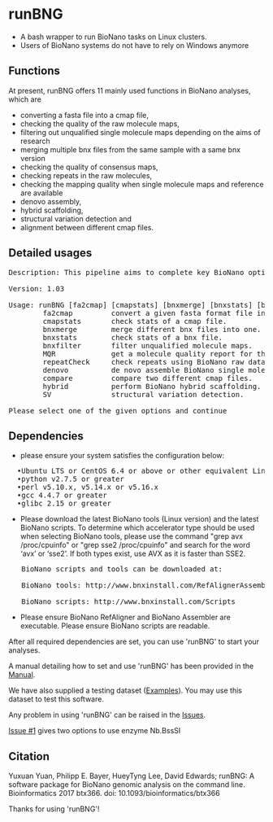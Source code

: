 # runBNG
* A bash wrapper to run BioNano tasks on Linux clusters. 
* Users of BioNano systems do not have to rely on Windows anymore

## Functions 
At present, runBNG offers 11 mainly used functions in BioNano analyses, which are 
* converting a fasta file into a cmap file, 
* checking the quality of the raw molecule maps,
* filtering out unqualified single molecule maps depending on the aims of research 
* merging multiple bnx files from the same sample with a same bnx version
* checking the quality of consensus maps, 
* checking repeats in the raw molecules, 
* checking the mapping quality when single molecule maps and reference are available 
* denovo assembly, 
* hybrid scaffolding, 
* structural variation detection and 
* alignment between different cmap files.

## Detailed usages 
<pre>
Description: This pipeline aims to complete key BioNano optical mapping analyses using command line.

Version: 1.03

Usage: runBNG [fa2cmap] [cmapstats] [bnxmerge] [bnxstats] [bnxfilter] [MQR] [repeatCheck] [denovo] [compare] [hybrid] [SV]
        fa2cmap         convert a given fasta format file into a cmap file.
        cmapstats       check stats of a cmap file.
        bnxmerge        merge different bnx files into one.
        bnxstats        check stats of a bnx file.
        bnxfilter       filter unqualified molecule maps.
        MQR             get a molecule quality report for the BioNano data.
        repeatCheck     check repeats using BioNano raw data.
        denovo          de novo assemble BioNano single molecule maps.
        compare         compare two different cmap files.
        hybrid          perform BioNano hybrid scaffolding.
        SV              structural variation detection.

Please select one of the given options and continue </pre>

##  Dependencies
* please ensure your system satisfies the configuration below: 
<pre>
  •Ubuntu LTS or CentOS 6.4 or above or other equivalent Linux system
  •python v2.7.5 or greater 
  •perl v5.10.x, v5.14.x or v5.16.x
  •gcc 4.4.7 or greater 
  •glibc 2.15 or greater </pre>
* Please download the latest BioNano tools (Linux version) and the latest BioNano scripts. To determine which accelerator type should be used when selecting BioNano tools, please use the command "grep avx /proc/cpuinfo" or "grep sse2 /proc/cpuinfo" and search for the word ‘avx’ or ‘sse2’. If both types exist, use AVX as it is faster than SSE2.
 <pre>
   BioNano scripts and tools can be downloaded at:
   
   BioNano tools: http://www.bnxinstall.com/RefAlignerAssembler
   
   BioNano scripts: http://www.bnxinstall.com/Scripts </pre>
* Please ensure BioNano RefAligner and BioNano Assembler are executable. Please ensure BioNano scripts are readable.

After all required dependencies are set, you can use 'runBNG' to start your analyses.  

A manual detailing how to set and use 'runBNG' has been provided in the [Manual](https://github.com/AppliedBioinformatics/runBNG/blob/master/Manual.md).

We have also supplied a testing dataset ([Examples](https://github.com/AppliedBioinformatics/runBNG/tree/master/Examples)). You may use this dataset to test this software.

Any problem in using 'runBNG' can be raised in the [Issues](https://github.com/AppliedBioinformatics/runBNG/issues).

[Issue #1](https://github.com/AppliedBioinformatics/runBNG/issues/1) gives two options to use enzyme Nb.BssSI

## Citation
Yuxuan Yuan, Philipp E. Bayer, HueyTyng Lee, David Edwards; runBNG: A software package for BioNano genomic analysis on the command line. Bioinformatics 2017 btx366. doi: 10.1093/bioinformatics/btx366

Thanks for using 'runBNG'! 
